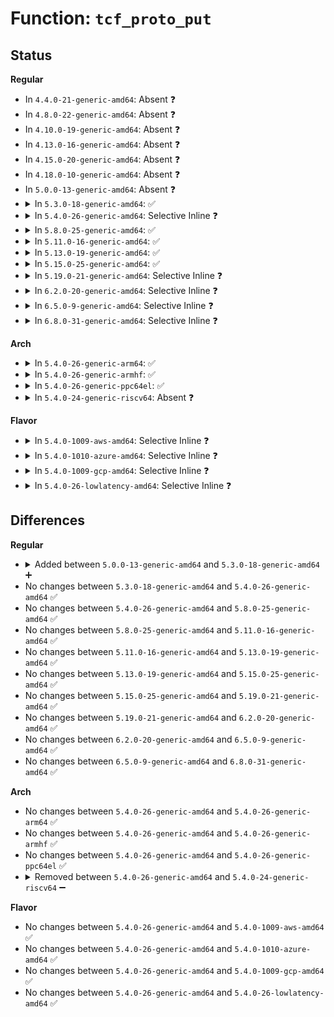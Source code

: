 # Function: <code>tcf_proto_put</code>

## Status
<b>Regular</b>
<ul>
<li>
In <code>4.4.0-21-generic-amd64</code>: Absent ❓
</li>
<li>
In <code>4.8.0-22-generic-amd64</code>: Absent ❓
</li>
<li>
In <code>4.10.0-19-generic-amd64</code>: Absent ❓
</li>
<li>
In <code>4.13.0-16-generic-amd64</code>: Absent ❓
</li>
<li>
In <code>4.15.0-20-generic-amd64</code>: Absent ❓
</li>
<li>
In <code>4.18.0-10-generic-amd64</code>: Absent ❓
</li>
<li>
In <code>5.0.0-13-generic-amd64</code>: Absent ❓
</li>
<li>
<details>
<summary>In <code>5.3.0-18-generic-amd64</code>: ✅</summary>

```c
void tcf_proto_put(struct tcf_proto * tp, bool rtnl_held, struct netlink_ext_ack * extack)
```

```json
{
  "name": "tcf_proto_put",
  "collision_type": "Unique Static",
  "inline_type": "No",
  "funcs": [
    {
      "addr": 18446744071588670176,
      "name": "tcf_proto_put",
      "external": false,
      "loc": "net/sched/cls_api.c:232",
      "file": "net/sched/cls_api.c",
      "inline": "seen, unknown",
      "caller_inline": [],
      "caller_func": [
        "net/sched/cls_api.c:tcf_chain_dump",
        "net/sched/cls_api.c:tcf_chain_dump",
        "net/sched/cls_api.c:tc_get_tfilter",
        "net/sched/cls_api.c:tc_del_tfilter",
        "net/sched/cls_api.c:tc_del_tfilter",
        "net/sched/cls_api.c:tc_new_tfilter",
        "net/sched/cls_api.c:tcf_chain_tp_delete_empty",
        "net/sched/cls_api.c:tcf_block_playback_offloads",
        "net/sched/cls_api.c:tcf_block_playback_offloads",
        "net/sched/cls_api.c:tcf_chain_flush"
      ]
    }
  ],
  "symbols": [
    {
      "addr": 18446744071588670176,
      "name": "tcf_proto_put",
      "section": ".text",
      "bind": "STB_LOCAL",
      "size": 33
    }
  ]
}
```
</details>
</li>
<li>
<details>
<summary>In <code>5.4.0-26-generic-amd64</code>: Selective Inline ❓</summary>

```c
void tcf_proto_put(struct tcf_proto * tp, bool rtnl_held, struct netlink_ext_ack * extack)
```

```json
{
  "name": "tcf_proto_put",
  "collision_type": "Unique Static",
  "inline_type": "Selective",
  "funcs": [
    {
      "addr": 18446744071588893712,
      "name": "tcf_proto_put",
      "external": false,
      "loc": "net/sched/cls_api.c:304",
      "file": "net/sched/cls_api.c",
      "inline": "not declared, inlined",
      "caller_inline": [],
      "caller_func": [
        "net/sched/cls_api.c:tcf_chain_dump",
        "net/sched/cls_api.c:tcf_chain_dump",
        "net/sched/cls_api.c:tc_get_tfilter",
        "net/sched/cls_api.c:tc_del_tfilter",
        "net/sched/cls_api.c:tc_del_tfilter",
        "net/sched/cls_api.c:tc_new_tfilter",
        "net/sched/cls_api.c:tcf_chain_tp_delete_empty",
        "net/sched/cls_api.c:tcf_block_playback_offloads",
        "net/sched/cls_api.c:tcf_block_playback_offloads",
        "net/sched/cls_api.c:tcf_chain_flush"
      ]
    }
  ],
  "symbols": [
    {
      "addr": 18446744071588893712,
      "name": "tcf_proto_put",
      "section": ".text",
      "bind": "STB_LOCAL",
      "size": 41
    }
  ]
}
```
</details>
</li>
<li>
<details>
<summary>In <code>5.8.0-25-generic-amd64</code>: ✅</summary>

```c
void tcf_proto_put(struct tcf_proto * tp, bool rtnl_held, struct netlink_ext_ack * extack)
```

```json
{
  "name": "tcf_proto_put",
  "collision_type": "Unique Static",
  "inline_type": "No",
  "funcs": [
    {
      "addr": 18446744071589782560,
      "name": "tcf_proto_put",
      "external": false,
      "loc": "net/sched/cls_api.c:305",
      "file": "net/sched/cls_api.c",
      "inline": "seen, unknown",
      "caller_inline": [],
      "caller_func": [
        "net/sched/cls_api.c:tcf_chain_dump",
        "net/sched/cls_api.c:tcf_chain_dump",
        "net/sched/cls_api.c:tc_get_tfilter",
        "net/sched/cls_api.c:tc_del_tfilter",
        "net/sched/cls_api.c:tc_del_tfilter",
        "net/sched/cls_api.c:tc_new_tfilter",
        "net/sched/cls_api.c:tcf_chain_tp_delete_empty",
        "net/sched/cls_api.c:tcf_block_playback_offloads",
        "net/sched/cls_api.c:tcf_block_playback_offloads",
        "net/sched/cls_api.c:tcf_chain_flush"
      ]
    }
  ],
  "symbols": [
    {
      "addr": 18446744071589782560,
      "name": "tcf_proto_put",
      "section": ".text",
      "bind": "STB_LOCAL",
      "size": 68
    }
  ]
}
```
</details>
</li>
<li>
<details>
<summary>In <code>5.11.0-16-generic-amd64</code>: ✅</summary>

```c
void tcf_proto_put(struct tcf_proto * tp, bool rtnl_held, struct netlink_ext_ack * extack)
```

```json
{
  "name": "tcf_proto_put",
  "collision_type": "Unique Static",
  "inline_type": "No",
  "funcs": [
    {
      "addr": 18446744071589817392,
      "name": "tcf_proto_put",
      "external": false,
      "loc": "net/sched/cls_api.c:305",
      "file": "net/sched/cls_api.c",
      "inline": "seen, unknown",
      "caller_inline": [],
      "caller_func": [
        "net/sched/cls_api.c:tcf_chain_dump",
        "net/sched/cls_api.c:tcf_chain_dump",
        "net/sched/cls_api.c:tc_get_tfilter",
        "net/sched/cls_api.c:tc_del_tfilter",
        "net/sched/cls_api.c:tc_del_tfilter",
        "net/sched/cls_api.c:tc_new_tfilter",
        "net/sched/cls_api.c:tcf_chain_tp_delete_empty",
        "net/sched/cls_api.c:tcf_block_playback_offloads",
        "net/sched/cls_api.c:tcf_block_playback_offloads",
        "net/sched/cls_api.c:tcf_chain_flush"
      ]
    }
  ],
  "symbols": [
    {
      "addr": 18446744071589817392,
      "name": "tcf_proto_put",
      "section": ".text",
      "bind": "STB_LOCAL",
      "size": 68
    }
  ]
}
```
</details>
</li>
<li>
<details>
<summary>In <code>5.13.0-19-generic-amd64</code>: ✅</summary>

```c
void tcf_proto_put(struct tcf_proto * tp, bool rtnl_held, struct netlink_ext_ack * extack)
```

```json
{
  "name": "tcf_proto_put",
  "collision_type": "Unique Static",
  "inline_type": "No",
  "funcs": [
    {
      "addr": 18446744071589718528,
      "name": "tcf_proto_put",
      "external": false,
      "loc": "net/sched/cls_api.c:305",
      "file": "net/sched/cls_api.c",
      "inline": "seen, unknown",
      "caller_inline": [],
      "caller_func": [
        "net/sched/cls_api.c:tcf_chain_dump",
        "net/sched/cls_api.c:tcf_chain_dump",
        "net/sched/cls_api.c:tc_get_tfilter",
        "net/sched/cls_api.c:tc_del_tfilter",
        "net/sched/cls_api.c:tc_del_tfilter",
        "net/sched/cls_api.c:tc_new_tfilter",
        "net/sched/cls_api.c:tcf_chain_tp_delete_empty",
        "net/sched/cls_api.c:tcf_block_playback_offloads",
        "net/sched/cls_api.c:tcf_block_playback_offloads",
        "net/sched/cls_api.c:tcf_chain_flush"
      ]
    }
  ],
  "symbols": [
    {
      "addr": 18446744071589718528,
      "name": "tcf_proto_put",
      "section": ".text",
      "bind": "STB_LOCAL",
      "size": 68
    }
  ]
}
```
</details>
</li>
<li>
<details>
<summary>In <code>5.15.0-25-generic-amd64</code>: ✅</summary>

```c
void tcf_proto_put(struct tcf_proto * tp, bool rtnl_held, struct netlink_ext_ack * extack)
```

```json
{
  "name": "tcf_proto_put",
  "collision_type": "Unique Static",
  "inline_type": "No",
  "funcs": [
    {
      "addr": 18446744071590476752,
      "name": "tcf_proto_put",
      "external": false,
      "loc": "net/sched/cls_api.c:305",
      "file": "net/sched/cls_api.c",
      "inline": "seen, unknown",
      "caller_inline": [],
      "caller_func": [
        "net/sched/cls_api.c:tcf_chain_dump",
        "net/sched/cls_api.c:tcf_chain_dump",
        "net/sched/cls_api.c:tc_get_tfilter",
        "net/sched/cls_api.c:tc_del_tfilter",
        "net/sched/cls_api.c:tc_del_tfilter",
        "net/sched/cls_api.c:tc_new_tfilter",
        "net/sched/cls_api.c:tc_new_tfilter",
        "net/sched/cls_api.c:tc_new_tfilter",
        "net/sched/cls_api.c:tcf_chain_tp_delete_empty",
        "net/sched/cls_api.c:tcf_block_playback_offloads",
        "net/sched/cls_api.c:tcf_block_playback_offloads",
        "net/sched/cls_api.c:tcf_chain_flush"
      ]
    }
  ],
  "symbols": [
    {
      "addr": 18446744071590476752,
      "name": "tcf_proto_put",
      "section": ".text",
      "bind": "STB_LOCAL",
      "size": 68
    }
  ]
}
```
</details>
</li>
<li>
<details>
<summary>In <code>5.19.0-21-generic-amd64</code>: Selective Inline ❓</summary>

```c
void tcf_proto_put(struct tcf_proto * tp, bool rtnl_held, struct netlink_ext_ack * extack)
```

```json
{
  "name": "tcf_proto_put",
  "collision_type": "Unique Static",
  "inline_type": "Selective",
  "funcs": [
    {
      "addr": 18446744071592082000,
      "name": "tcf_proto_put",
      "external": false,
      "loc": "net/sched/cls_api.c:322",
      "file": "net/sched/cls_api.c",
      "inline": "not declared, inlined",
      "caller_inline": [],
      "caller_func": [
        "net/sched/cls_api.c:tcf_chain_dump",
        "net/sched/cls_api.c:tcf_chain_dump",
        "net/sched/cls_api.c:tc_get_tfilter",
        "net/sched/cls_api.c:tc_del_tfilter",
        "net/sched/cls_api.c:tc_del_tfilter",
        "net/sched/cls_api.c:tc_new_tfilter",
        "net/sched/cls_api.c:tcf_chain_tp_delete_empty",
        "net/sched/cls_api.c:tcf_block_playback_offloads",
        "net/sched/cls_api.c:tcf_block_playback_offloads",
        "net/sched/cls_api.c:tcf_chain_flush"
      ]
    }
  ],
  "symbols": [
    {
      "addr": 18446744071592082000,
      "name": "tcf_proto_put",
      "section": ".text",
      "bind": "STB_LOCAL",
      "size": 110
    }
  ]
}
```
</details>
</li>
<li>
<details>
<summary>In <code>6.2.0-20-generic-amd64</code>: Selective Inline ❓</summary>

```c
void tcf_proto_put(struct tcf_proto * tp, bool rtnl_held, struct netlink_ext_ack * extack)
```

```json
{
  "name": "tcf_proto_put",
  "collision_type": "Unique Static",
  "inline_type": "Selective",
  "funcs": [
    {
      "addr": 18446744071593901328,
      "name": "tcf_proto_put",
      "external": false,
      "loc": "net/sched/cls_api.c:324",
      "file": "net/sched/cls_api.c",
      "inline": "not declared, inlined",
      "caller_inline": [],
      "caller_func": [
        "net/sched/cls_api.c:tcf_chain_dump",
        "net/sched/cls_api.c:tcf_chain_dump",
        "net/sched/cls_api.c:tc_get_tfilter",
        "net/sched/cls_api.c:tc_del_tfilter",
        "net/sched/cls_api.c:tc_del_tfilter",
        "net/sched/cls_api.c:tc_new_tfilter",
        "net/sched/cls_api.c:tcf_chain_tp_delete_empty",
        "net/sched/cls_api.c:tcf_block_playback_offloads",
        "net/sched/cls_api.c:tcf_block_playback_offloads",
        "net/sched/cls_api.c:tcf_chain_flush"
      ]
    }
  ],
  "symbols": [
    {
      "addr": 18446744071593901328,
      "name": "tcf_proto_put",
      "section": ".text",
      "bind": "STB_LOCAL",
      "size": 110
    }
  ]
}
```
</details>
</li>
<li>
<details>
<summary>In <code>6.5.0-9-generic-amd64</code>: Selective Inline ❓</summary>

```c
void tcf_proto_put(struct tcf_proto * tp, bool rtnl_held, struct netlink_ext_ack * extack)
```

```json
{
  "name": "tcf_proto_put",
  "collision_type": "Unique Static",
  "inline_type": "Selective",
  "funcs": [
    {
      "addr": 18446744071594280208,
      "name": "tcf_proto_put",
      "external": false,
      "loc": "net/sched/cls_api.c:426",
      "file": "net/sched/cls_api.c",
      "inline": "not declared, inlined",
      "caller_inline": [],
      "caller_func": [
        "net/sched/cls_api.c:tcf_chain_dump",
        "net/sched/cls_api.c:tcf_chain_dump",
        "net/sched/cls_api.c:tc_get_tfilter",
        "net/sched/cls_api.c:tc_del_tfilter",
        "net/sched/cls_api.c:tc_del_tfilter",
        "net/sched/cls_api.c:tc_new_tfilter",
        "net/sched/cls_api.c:tcf_chain_tp_delete_empty",
        "net/sched/cls_api.c:tcf_block_playback_offloads",
        "net/sched/cls_api.c:tcf_block_playback_offloads",
        "net/sched/cls_api.c:tcf_chain_flush"
      ]
    }
  ],
  "symbols": [
    {
      "addr": 18446744071594280208,
      "name": "tcf_proto_put",
      "section": ".text",
      "bind": "STB_LOCAL",
      "size": 110
    }
  ]
}
```
</details>
</li>
<li>
<details>
<summary>In <code>6.8.0-31-generic-amd64</code>: Selective Inline ❓</summary>

```c
void tcf_proto_put(struct tcf_proto * tp, bool rtnl_held, struct netlink_ext_ack * extack)
```

```json
{
  "name": "tcf_proto_put",
  "collision_type": "Unique Static",
  "inline_type": "Selective",
  "funcs": [
    {
      "addr": 18446744071595079136,
      "name": "tcf_proto_put",
      "external": false,
      "loc": "net/sched/cls_api.c:426",
      "file": "net/sched/cls_api.c",
      "inline": "not declared, inlined",
      "caller_inline": [],
      "caller_func": [
        "net/sched/cls_api.c:tcf_chain_dump",
        "net/sched/cls_api.c:tcf_chain_dump",
        "net/sched/cls_api.c:tc_get_tfilter",
        "net/sched/cls_api.c:tc_del_tfilter",
        "net/sched/cls_api.c:tc_del_tfilter",
        "net/sched/cls_api.c:tc_new_tfilter",
        "net/sched/cls_api.c:tcf_chain_tp_delete_empty",
        "net/sched/cls_api.c:tcf_block_playback_offloads",
        "net/sched/cls_api.c:tcf_block_playback_offloads",
        "net/sched/cls_api.c:tcf_chain_flush"
      ]
    }
  ],
  "symbols": [
    {
      "addr": 18446744071595079136,
      "name": "tcf_proto_put",
      "section": ".text",
      "bind": "STB_LOCAL",
      "size": 110
    }
  ]
}
```
</details>
</li>
</ul>
<b>Arch</b>
<ul>
<li>
<details>
<summary>In <code>5.4.0-26-generic-arm64</code>: ✅</summary>

```c
void tcf_proto_put(struct tcf_proto * tp, bool rtnl_held, struct netlink_ext_ack * extack)
```

```json
{
  "name": "tcf_proto_put",
  "collision_type": "Unique Static",
  "inline_type": "No",
  "funcs": [
    {
      "addr": 18446603336502485000,
      "name": "tcf_proto_put",
      "external": false,
      "loc": "net/sched/cls_api.c:304",
      "file": "net/sched/cls_api.c",
      "inline": "seen, unknown",
      "caller_inline": [],
      "caller_func": [
        "net/sched/cls_api.c:tcf_chain_dump",
        "net/sched/cls_api.c:tcf_chain_dump",
        "net/sched/cls_api.c:tc_get_tfilter",
        "net/sched/cls_api.c:tc_del_tfilter",
        "net/sched/cls_api.c:tc_del_tfilter",
        "net/sched/cls_api.c:tc_new_tfilter",
        "net/sched/cls_api.c:tcf_chain_tp_delete_empty",
        "net/sched/cls_api.c:tcf_block_playback_offloads",
        "net/sched/cls_api.c:tcf_block_playback_offloads",
        "net/sched/cls_api.c:tcf_chain_flush"
      ]
    }
  ],
  "symbols": [
    {
      "addr": 18446603336502485000,
      "name": "tcf_proto_put",
      "section": ".text",
      "bind": "STB_LOCAL",
      "size": 104
    }
  ]
}
```
</details>
</li>
<li>
<details>
<summary>In <code>5.4.0-26-generic-armhf</code>: ✅</summary>

```c
void tcf_proto_put(struct tcf_proto * tp, bool rtnl_held, struct netlink_ext_ack * extack)
```

```json
{
  "name": "tcf_proto_put",
  "collision_type": "Unique Static",
  "inline_type": "No",
  "funcs": [
    {
      "addr": 3235200412,
      "name": "tcf_proto_put",
      "external": false,
      "loc": "net/sched/cls_api.c:304",
      "file": "net/sched/cls_api.c",
      "inline": "seen, unknown",
      "caller_inline": [],
      "caller_func": [
        "net/sched/cls_api.c:tcf_chain_dump",
        "net/sched/cls_api.c:tcf_chain_dump",
        "net/sched/cls_api.c:tc_get_tfilter",
        "net/sched/cls_api.c:tc_del_tfilter",
        "net/sched/cls_api.c:tc_del_tfilter",
        "net/sched/cls_api.c:tc_new_tfilter",
        "net/sched/cls_api.c:tcf_chain_tp_delete_empty",
        "net/sched/cls_api.c:tcf_block_playback_offloads",
        "net/sched/cls_api.c:tcf_block_playback_offloads",
        "net/sched/cls_api.c:tcf_chain_flush"
      ]
    }
  ],
  "symbols": [
    {
      "addr": 3235200412,
      "name": "tcf_proto_put",
      "section": ".text",
      "bind": "STB_LOCAL",
      "size": 72
    }
  ]
}
```
</details>
</li>
<li>
<details>
<summary>In <code>5.4.0-26-generic-ppc64el</code>: ✅</summary>

```c
void tcf_proto_put(struct tcf_proto * tp, bool rtnl_held, struct netlink_ext_ack * extack)
```

```json
{
  "name": "tcf_proto_put",
  "collision_type": "Unique Static",
  "inline_type": "No",
  "funcs": [
    {
      "addr": 13835058055296049088,
      "name": "tcf_proto_put",
      "external": false,
      "loc": "net/sched/cls_api.c:304",
      "file": "net/sched/cls_api.c",
      "inline": "seen, unknown",
      "caller_inline": [],
      "caller_func": [
        "net/sched/cls_api.c:tcf_chain_dump",
        "net/sched/cls_api.c:tcf_chain_dump",
        "net/sched/cls_api.c:tc_get_tfilter",
        "net/sched/cls_api.c:tc_del_tfilter",
        "net/sched/cls_api.c:tc_del_tfilter",
        "net/sched/cls_api.c:tc_new_tfilter",
        "net/sched/cls_api.c:tc_new_tfilter",
        "net/sched/cls_api.c:tcf_chain_tp_delete_empty",
        "net/sched/cls_api.c:tcf_block_playback_offloads",
        "net/sched/cls_api.c:tcf_block_playback_offloads",
        "net/sched/cls_api.c:tcf_chain_flush"
      ]
    }
  ],
  "symbols": [
    {
      "addr": 13835058055296049088,
      "name": "tcf_proto_put",
      "section": ".text",
      "bind": "STB_LOCAL",
      "size": 68
    }
  ]
}
```
</details>
</li>
<li>
<details>
<summary>In <code>5.4.0-24-generic-riscv64</code>: Absent ❓</summary>

```json
{
  "name": "tcf_proto_put",
  "collision_type": "Unique Static",
  "inline_type": "Full",
  "funcs": [
    {
      "addr": 18446743936278675336,
      "name": "tcf_proto_put",
      "external": false,
      "loc": "net/sched/cls_api.c:304",
      "file": "net/sched/cls_api.c",
      "inline": "not declared, inlined",
      "caller_inline": [
        "net/sched/cls_api.c:tcf_chain_dump",
        "net/sched/cls_api.c:tcf_chain_dump",
        "net/sched/cls_api.c:tc_get_tfilter",
        "net/sched/cls_api.c:tc_del_tfilter",
        "net/sched/cls_api.c:tc_del_tfilter",
        "net/sched/cls_api.c:tc_new_tfilter",
        "net/sched/cls_api.c:tcf_chain_tp_delete_empty",
        "net/sched/cls_api.c:tcf_block_playback_offloads",
        "net/sched/cls_api.c:tcf_block_playback_offloads",
        "net/sched/cls_api.c:tcf_chain_flush"
      ],
      "caller_func": []
    }
  ],
  "symbols": []
}
```
</details>
</li>
</ul>
<b>Flavor</b>
<ul>
<li>
<details>
<summary>In <code>5.4.0-1009-aws-amd64</code>: Selective Inline ❓</summary>

```c
void tcf_proto_put(struct tcf_proto * tp, bool rtnl_held, struct netlink_ext_ack * extack)
```

```json
{
  "name": "tcf_proto_put",
  "collision_type": "Unique Static",
  "inline_type": "Selective",
  "funcs": [
    {
      "addr": 18446744071588500096,
      "name": "tcf_proto_put",
      "external": false,
      "loc": "net/sched/cls_api.c:304",
      "file": "net/sched/cls_api.c",
      "inline": "not declared, inlined",
      "caller_inline": [],
      "caller_func": [
        "net/sched/cls_api.c:tcf_chain_dump",
        "net/sched/cls_api.c:tcf_chain_dump",
        "net/sched/cls_api.c:tc_get_tfilter",
        "net/sched/cls_api.c:tc_del_tfilter",
        "net/sched/cls_api.c:tc_del_tfilter",
        "net/sched/cls_api.c:tc_new_tfilter",
        "net/sched/cls_api.c:tcf_chain_tp_delete_empty",
        "net/sched/cls_api.c:tcf_block_playback_offloads",
        "net/sched/cls_api.c:tcf_block_playback_offloads",
        "net/sched/cls_api.c:tcf_chain_flush"
      ]
    }
  ],
  "symbols": [
    {
      "addr": 18446744071588500096,
      "name": "tcf_proto_put",
      "section": ".text",
      "bind": "STB_LOCAL",
      "size": 41
    }
  ]
}
```
</details>
</li>
<li>
<details>
<summary>In <code>5.4.0-1010-azure-amd64</code>: Selective Inline ❓</summary>

```c
void tcf_proto_put(struct tcf_proto * tp, bool rtnl_held, struct netlink_ext_ack * extack)
```

```json
{
  "name": "tcf_proto_put",
  "collision_type": "Unique Static",
  "inline_type": "Selective",
  "funcs": [
    {
      "addr": 18446744071588212096,
      "name": "tcf_proto_put",
      "external": false,
      "loc": "net/sched/cls_api.c:304",
      "file": "net/sched/cls_api.c",
      "inline": "not declared, inlined",
      "caller_inline": [],
      "caller_func": [
        "net/sched/cls_api.c:tcf_chain_dump",
        "net/sched/cls_api.c:tcf_chain_dump",
        "net/sched/cls_api.c:tc_get_tfilter",
        "net/sched/cls_api.c:tc_del_tfilter",
        "net/sched/cls_api.c:tc_del_tfilter",
        "net/sched/cls_api.c:tc_new_tfilter",
        "net/sched/cls_api.c:tcf_chain_tp_delete_empty",
        "net/sched/cls_api.c:tcf_block_playback_offloads",
        "net/sched/cls_api.c:tcf_block_playback_offloads",
        "net/sched/cls_api.c:tcf_chain_flush"
      ]
    }
  ],
  "symbols": [
    {
      "addr": 18446744071588212096,
      "name": "tcf_proto_put",
      "section": ".text",
      "bind": "STB_LOCAL",
      "size": 41
    }
  ]
}
```
</details>
</li>
<li>
<details>
<summary>In <code>5.4.0-1009-gcp-amd64</code>: Selective Inline ❓</summary>

```c
void tcf_proto_put(struct tcf_proto * tp, bool rtnl_held, struct netlink_ext_ack * extack)
```

```json
{
  "name": "tcf_proto_put",
  "collision_type": "Unique Static",
  "inline_type": "Selective",
  "funcs": [
    {
      "addr": 18446744071588832272,
      "name": "tcf_proto_put",
      "external": false,
      "loc": "net/sched/cls_api.c:304",
      "file": "net/sched/cls_api.c",
      "inline": "not declared, inlined",
      "caller_inline": [],
      "caller_func": [
        "net/sched/cls_api.c:tcf_chain_dump",
        "net/sched/cls_api.c:tcf_chain_dump",
        "net/sched/cls_api.c:tc_get_tfilter",
        "net/sched/cls_api.c:tc_del_tfilter",
        "net/sched/cls_api.c:tc_del_tfilter",
        "net/sched/cls_api.c:tc_new_tfilter",
        "net/sched/cls_api.c:tcf_chain_tp_delete_empty",
        "net/sched/cls_api.c:tcf_block_playback_offloads",
        "net/sched/cls_api.c:tcf_block_playback_offloads",
        "net/sched/cls_api.c:tcf_chain_flush"
      ]
    }
  ],
  "symbols": [
    {
      "addr": 18446744071588832272,
      "name": "tcf_proto_put",
      "section": ".text",
      "bind": "STB_LOCAL",
      "size": 41
    }
  ]
}
```
</details>
</li>
<li>
<details>
<summary>In <code>5.4.0-26-lowlatency-amd64</code>: Selective Inline ❓</summary>

```c
void tcf_proto_put(struct tcf_proto * tp, bool rtnl_held, struct netlink_ext_ack * extack)
```

```json
{
  "name": "tcf_proto_put",
  "collision_type": "Unique Static",
  "inline_type": "Selective",
  "funcs": [
    {
      "addr": 18446744071588975632,
      "name": "tcf_proto_put",
      "external": false,
      "loc": "net/sched/cls_api.c:304",
      "file": "net/sched/cls_api.c",
      "inline": "not declared, inlined",
      "caller_inline": [],
      "caller_func": [
        "net/sched/cls_api.c:tcf_chain_dump",
        "net/sched/cls_api.c:tcf_chain_dump",
        "net/sched/cls_api.c:tc_get_tfilter",
        "net/sched/cls_api.c:tc_del_tfilter",
        "net/sched/cls_api.c:tc_del_tfilter",
        "net/sched/cls_api.c:tc_new_tfilter",
        "net/sched/cls_api.c:tcf_chain_tp_delete_empty",
        "net/sched/cls_api.c:tcf_block_playback_offloads",
        "net/sched/cls_api.c:tcf_block_playback_offloads",
        "net/sched/cls_api.c:tcf_chain_flush"
      ]
    }
  ],
  "symbols": [
    {
      "addr": 18446744071588975632,
      "name": "tcf_proto_put",
      "section": ".text",
      "bind": "STB_LOCAL",
      "size": 41
    }
  ]
}
```
</details>
</li>
</ul>

## Differences
<b>Regular</b>
<ul>
<li>
<details>
<summary>Added between <code>5.0.0-13-generic-amd64</code> and <code>5.3.0-18-generic-amd64</code> ➕</summary>

```c
void tcf_proto_put(struct tcf_proto * tp, bool rtnl_held, struct netlink_ext_ack * extack)
```
</details>
</li>
<li>
No changes between <code>5.3.0-18-generic-amd64</code> and <code>5.4.0-26-generic-amd64</code> ✅
</li>
<li>
No changes between <code>5.4.0-26-generic-amd64</code> and <code>5.8.0-25-generic-amd64</code> ✅
</li>
<li>
No changes between <code>5.8.0-25-generic-amd64</code> and <code>5.11.0-16-generic-amd64</code> ✅
</li>
<li>
No changes between <code>5.11.0-16-generic-amd64</code> and <code>5.13.0-19-generic-amd64</code> ✅
</li>
<li>
No changes between <code>5.13.0-19-generic-amd64</code> and <code>5.15.0-25-generic-amd64</code> ✅
</li>
<li>
No changes between <code>5.15.0-25-generic-amd64</code> and <code>5.19.0-21-generic-amd64</code> ✅
</li>
<li>
No changes between <code>5.19.0-21-generic-amd64</code> and <code>6.2.0-20-generic-amd64</code> ✅
</li>
<li>
No changes between <code>6.2.0-20-generic-amd64</code> and <code>6.5.0-9-generic-amd64</code> ✅
</li>
<li>
No changes between <code>6.5.0-9-generic-amd64</code> and <code>6.8.0-31-generic-amd64</code> ✅
</li>
</ul>
<b>Arch</b>
<ul>
<li>
No changes between <code>5.4.0-26-generic-amd64</code> and <code>5.4.0-26-generic-arm64</code> ✅
</li>
<li>
No changes between <code>5.4.0-26-generic-amd64</code> and <code>5.4.0-26-generic-armhf</code> ✅
</li>
<li>
No changes between <code>5.4.0-26-generic-amd64</code> and <code>5.4.0-26-generic-ppc64el</code> ✅
</li>
<li>
<details>
<summary>Removed between <code>5.4.0-26-generic-amd64</code> and <code>5.4.0-24-generic-riscv64</code> ➖</summary>

```c
void tcf_proto_put(struct tcf_proto * tp, bool rtnl_held, struct netlink_ext_ack * extack)
```
</details>
</li>
</ul>
<b>Flavor</b>
<ul>
<li>
No changes between <code>5.4.0-26-generic-amd64</code> and <code>5.4.0-1009-aws-amd64</code> ✅
</li>
<li>
No changes between <code>5.4.0-26-generic-amd64</code> and <code>5.4.0-1010-azure-amd64</code> ✅
</li>
<li>
No changes between <code>5.4.0-26-generic-amd64</code> and <code>5.4.0-1009-gcp-amd64</code> ✅
</li>
<li>
No changes between <code>5.4.0-26-generic-amd64</code> and <code>5.4.0-26-lowlatency-amd64</code> ✅
</li>
</ul>
